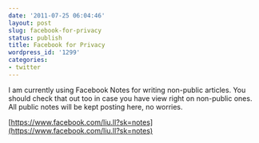 ```yaml
---
date: '2011-07-25 06:04:46'
layout: post
slug: facebook-for-privacy
status: publish
title: Facebook for Privacy
wordpress_id: '1299'
categories:
- twitter
---
```


I am currently using Facebook Notes for writing non-public articles. You should check that out too in case you have view right on non-public ones. All public notes will be kept posting here, no worries.

[https://www.facebook.com/liu.ll?sk=notes](https://www.facebook.com/liu.ll?sk=notes)

